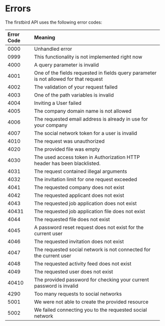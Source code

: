 # Errors

The firstbird API uses the following error codes:

| Error Code | Meaning                                                                               |
|:-----------|:--------------------------------------------------------------------------------------|
| 0000       | Unhandled error                                                                       |
| 0999       | This functionality is not implemented right now                                       |
| 4000       | A query parameter is invalid                                                          |
| 4001       | One of the fields requested in fields query parameter is not allowed for that request |
| 4002       | The validation of your request failed                                                 |
| 4003       | One of the path variables is invalid                                                  |
| 4004       | Inviting a User failed                                                                |
| 4005       | The company domain name is not allowed                                                |
| 4006       | The requested email address is already in use for your company                        |
| 4007       | The social network token for a user is invalid                                        |
| 4010       | The request was unauthorized                                                          |
| 4020       | The provided file was empty                                                           |
| 4030       | The used access token in Authorization HTTP header has been blacklisted.              |
| 4031       | The request contained illegal arguments                                               |
| 4032       | The invitation limit for one request exceeded                                         |
| 4041       | The requested company does not exist                                                  |
| 4042       | The requested applicant does not exist                                                |
| 4043       | The requested job application does not exist                                          |
| 40431      | The requested job application file does not exist                                     |
| 4044       | The requested file does not exist                                                     |
| 4045       | A password reset request does not exist for the current user                          |
| 4046       | The requested invitation does not exist                                               |
| 4047       | The requested social network is not connected for the current user                    |
| 4048       | The requested activity feed does not exist                                            |
| 4049       | The requested user does not exist                                                     |
| 40410      | The provided password for checking your current password is invalid                   |
| 4290       | Too many requests to social networks                                                  |
| 5001       | We were not able to create the provided resource                                      |
| 5002       | We failed connecting you to the requested social network                              |
